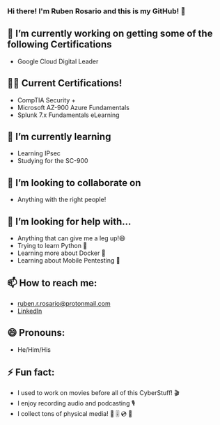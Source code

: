### Hi there! I'm Ruben Rosario and this is my GitHub! 👋

## 🔭 I’m currently working on getting some of the following Certifications
  - Google Cloud Digital Leader

## 👨‍💻 Current Certifications!
  - CompTIA Security +
  - Microsoft AZ-900 Azure Fundamentals
  - Splunk 7.x Fundamentals eLearning

## 🌱 I’m currently learning
  - Learning IPsec
  - Studying for the SC-900
  
## 👯 I’m looking to collaborate on
 - Anything with the right people!
 
## 🤔 I’m looking for help with...
 - Anything that can give me a leg up!😄
 - Trying to learn Python 🐍
 - Learning more about Docker 🐋
 - Learning about Mobile Pentesting 📶

## 📫 How to reach me:
 - [ruben.r.rosario@protonmail.com](mailto:ruben.r.rosario@protonmail.com)
 - [LinkedIn](https://www.linkedin.com/in/rubenrrosario/)
 
## 😄 Pronouns:
 - He/Him/His
  
## ⚡ Fun fact:
 - I used to work on movies before all of this CyberStuff! 🎬
 - I enjoy recording audio and podcasting 🎙️
 - I collect tons of physical media! 📀 🎚️ 💿 📖
